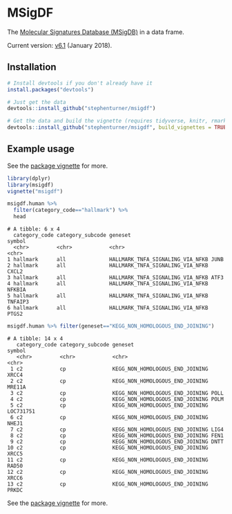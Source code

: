 # MSigDF

The [Molecular Signatures Database (MSigDB)](http://www.broad.mit.edu/gsea/msigdb/index.jsp) in a data frame.

Current version: [v6.1](http://software.broadinstitute.org/cancer/software/gsea/wiki/index.php/MSigDB_v6.1_Release_Notes) (January 2018).

## Installation

```r
# Install devtools if you don't already have it
install.packages("devtools")

# Just get the data
devtools::install_github("stephenturner/msigdf")

# Get the data and build the vignette (requires tidyverse, knitr, rmarkdown)
devtools::install_github("stephenturner/msigdf", build_vignettes = TRUE)
```

## Example usage

See the [package vignette](http://stephenturner.github.io/msigdf/vignettes/msigdf.html) for more.

```r
library(dplyr)
library(msigdf)
vignette("msigdf")
```

```r
msigdf.human %>%
  filter(category_code=="hallmark") %>%
  head
```

```
# A tibble: 6 x 4
  category_code category_subcode geneset                          symbol
  <chr>         <chr>            <chr>                            <chr>
1 hallmark      all              HALLMARK_TNFA_SIGNALING_VIA_NFKB JUNB
2 hallmark      all              HALLMARK_TNFA_SIGNALING_VIA_NFKB CXCL2
3 hallmark      all              HALLMARK_TNFA_SIGNALING_VIA_NFKB ATF3
4 hallmark      all              HALLMARK_TNFA_SIGNALING_VIA_NFKB NFKBIA
5 hallmark      all              HALLMARK_TNFA_SIGNALING_VIA_NFKB TNFAIP3
6 hallmark      all              HALLMARK_TNFA_SIGNALING_VIA_NFKB PTGS2
```

```r
msigdf.human %>% filter(geneset=="KEGG_NON_HOMOLOGOUS_END_JOINING")
```

```
# A tibble: 14 x 4
   category_code category_subcode geneset                         symbol
   <chr>         <chr>            <chr>                           <chr>
 1 c2            cp               KEGG_NON_HOMOLOGOUS_END_JOINING XRCC4
 2 c2            cp               KEGG_NON_HOMOLOGOUS_END_JOINING MRE11A
 3 c2            cp               KEGG_NON_HOMOLOGOUS_END_JOINING POLL
 4 c2            cp               KEGG_NON_HOMOLOGOUS_END_JOINING POLM
 5 c2            cp               KEGG_NON_HOMOLOGOUS_END_JOINING LOC731751
 6 c2            cp               KEGG_NON_HOMOLOGOUS_END_JOINING NHEJ1
 7 c2            cp               KEGG_NON_HOMOLOGOUS_END_JOINING LIG4
 8 c2            cp               KEGG_NON_HOMOLOGOUS_END_JOINING FEN1
 9 c2            cp               KEGG_NON_HOMOLOGOUS_END_JOINING DNTT
10 c2            cp               KEGG_NON_HOMOLOGOUS_END_JOINING XRCC5
11 c2            cp               KEGG_NON_HOMOLOGOUS_END_JOINING RAD50
12 c2            cp               KEGG_NON_HOMOLOGOUS_END_JOINING XRCC6
13 c2            cp               KEGG_NON_HOMOLOGOUS_END_JOINING PRKDC
```

See the [package vignette](http://stephenturner.github.io/msigdf/vignettes/msigdf.html) for more.
